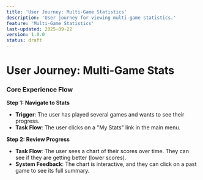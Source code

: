 ```yaml
---
title: 'User Journey: Multi-Game Statistics'
description: 'User journey for viewing multi-game statistics.'
feature: 'Multi-Game Statistics'
last-updated: 2025-09-22
version: 1.0.0
status: draft
---
```


# User Journey: Multi-Game Stats

### Core Experience Flow

**Step 1: Navigate to Stats**
- **Trigger**: The user has played several games and wants to see their progress.
- **Task Flow**: The user clicks on a "My Stats" link in the main menu.

**Step 2: Review Progress**
- **Task Flow**: The user sees a chart of their scores over time. They can see if they are getting better (lower scores).
- **System Feedback**: The chart is interactive, and they can click on a past game to see its full summary.
